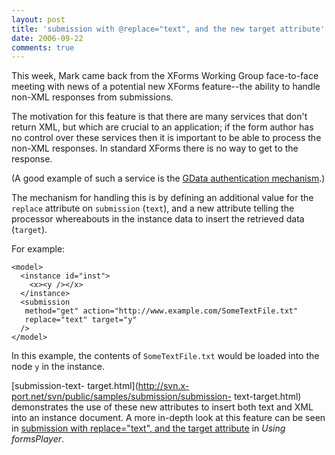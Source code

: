 ```yaml
---
layout: post
title: 'submission with @replace="text", and the new target attribute'
date: 2006-09-22
comments: true
---
```

This week, Mark came back from the XForms Working Group face-to-face meeting
with news of a potential new XForms feature--the ability to handle non-XML
responses from submissions.

<!-- more -->

  
The motivation for this feature is that there are many services that don't
return XML, but which are crucial to an application; if the form author has no
control over these services then it is important to be able to process the
non-XML responses. In standard XForms there is no way to get to the response.

  
(A good example of such a service is the [GData authentication
mechanism](http://code.google.com/apis/accounts/AuthForWebApps.html).)

  
The mechanism for handling this is by defining an additional value for the
`replace` attribute on `submission` (`text`), and a new attribute telling the
processor whereabouts in the instance data to insert the retrieved data
(`target`).

  
For example:

  

    
      
    <model>  
      <instance id="inst">  
        <x><y /></x>  
      </instance>  
      <submission  
       method="get" action="http://www.example.com/SomeTextFile.txt"  
       replace="text" target="y"  
      />  
    </model>  
    

  
  
In this example, the contents of `SomeTextFile.txt` would be loaded into the
node `y` in the instance.

  
[submission-text-
target.html](http://svn.x-port.net/svn/public/samples/submission/submission-
text-target.html) demonstrates the use of these new attributes to insert both
text and XML into an instance document. A more in-depth look at this feature
can be seen in [submission with replace="text", and the target
attribute](http://skimstone.x-port.net/node/422) in _Using formsPlayer_.

